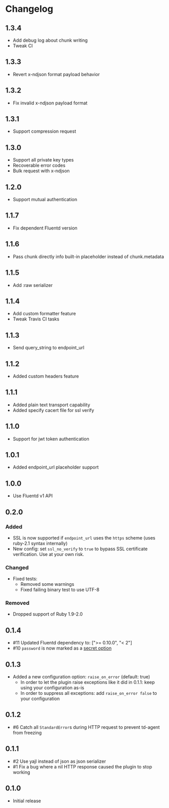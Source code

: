 # Changelog
## 1.3.4
* Add debug log about chunk writing
* Tweak CI

## 1.3.3
* Revert x-ndjson format payload behavior

## 1.3.2
* Fix invalid x-ndjson payload format

## 1.3.1
* Support compression request

## 1.3.0
* Support all private key types
* Recoverable error codes
* Bulk request with x-ndjson

## 1.2.0
* Support mutual authentication

## 1.1.7
* Fix dependent Fluentd version

## 1.1.6
* Pass chunk directly info built-in placeholder instead of chunk.metadata

## 1.1.5
* Add :raw serializer

## 1.1.4
* Add custom formatter feature
* Tweak Travis CI tasks

## 1.1.3
* Send query_string to endpoint_url

## 1.1.2
* Added custom headers feature

## 1.1.1
* Added plain text transport capability
* Added specify cacert file for ssl verify

## 1.1.0
* Support for jwt token authentication

## 1.0.1
* Added endpoint_url placeholder support

## 1.0.0
* Use Fluentd v1 API

## 0.2.0
### Added
* SSL is now supported if `endpoint_url` uses the `https` scheme (uses ruby-2.1 syntax internally)
* New config: set `ssl_no_verify` to `true` to bypass SSL certificate verification.
  Use at your own risk.
### Changed
* Fixed tests:
  * Removed some warnings
  * Fixed failing binary test to use UTF-8
### Removed
* Dropped support of Ruby 1.9-2.0

## 0.1.4
* #11 Updated Fluentd dependency to:  [">= 0.10.0", "< 2"]
* #10 `password` is now marked as a [secret option](https://github.com/fluent/fluentd/pull/604)

## 0.1.3
* Added a new configuration option: `raise_on_error` (default: true)
  * In order to let the plugin raise exceptions like it did in 0.1.1: keep using your configuration as-is
  * In order to suppress all exceptions: add `raise_on_error false` to your configuration

## 0.1.2
* #6 Catch all `StandardError`s during HTTP request to prevent td-agent from freezing

## 0.1.1
* #2 Use yajl instead of json as json serializer
* #1 Fix a bug where a nil HTTP response caused the plugin to stop working

## 0.1.0
* Initial release
